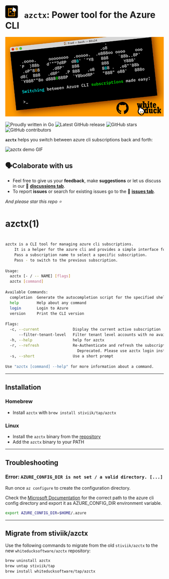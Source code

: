 # <img src='assets/img/DB-WD-Iconsazctx-1200px.png' height=40> &nbsp; `azctx`: Power tool for the Azure CLI 

![azctx promo](assets/img/DB-WD-azctx-TW-440x220px@2x.png)

![Proudly written in Go](https://img.shields.io/badge/written%20in-go-29BEB0.svg)
![Latest GitHub release](https://img.shields.io/github/v/release/StiviiK/azctx.svg)
![GitHub stars](https://img.shields.io/github/stars/stiviik/azctx.svg?label=github%20stars)
![GitHub contributors](https://img.shields.io/github/contributors/stiviik/azctx.svg?label=github%20contributors)

**`azctx`** helps you switch between azure cli subscriptions back and forth:

![azctx demo GIF](assets/img/azctx-demo.png)

## 🗣️Colaborate with us

* Feel free to give us your **feedback**, make **suggestions** or let us discuss in our 📢 [**discussions tab**](../../discussions/).
* To report **issues** or search for existing issues go to the 🔎 [**issues tab**](../../issues/).

_And please star this repo ⭐_

# azctx(1)
#
```bash
azctx is a CLI tool for managing azure cli subscriptions.
	It is a helper for the azure cli and provides a simple interface for managing subscriptions.
	Pass a subscription name to select a specific subscription.
	Pass - to switch to the previous subscription.

Usage:
  azctx [- / -- NAME] [flags]
  azctx [command]

Available Commands:
  completion  Generate the autocompletion script for the specified shell
  help        Help about any command
  login       Login to Azure
  version     Print the CLI version

Flags:
  -c, --current               Display the current active subscription
      --filter-tenant-level   Filter tenant level accounts with no available subscriptions (default true)
  -h, --help                  help for azctx
  -r, --refresh               Re-Authenticate and refresh the subscriptions.
                              	Deprecated. Please use azctx login instead.
  -s, --short                 Use a short prompt

Use "azctx [command] --help" for more information about a command.
```

-----

## Installation

### Homebrew

* Install `azctx` with `brew install stiviik/tap/azctx`

### Linux

* Install the `azctx` binary from the [repository](https://github.com/StiviiK/azctx/releases)
* Add the `azctx` binary to your PATH

-----

## Troubleshooting

### Error: `AZURE_CONFIG_DIR is not set / a valid directory. [...]`

Run once `az configure` to create the configuration directory.

Check the [Microsoft Documentation](https://docs.microsoft.com/en-us/cli/azure/azure-cli-configuration?view=azure-cli-latest#cli-configuration-file) for the correct path to the azure cli config directory and export it as AZURE_CONFIG_DIR environment variable.  

```bash
export AZURE_CONFIG_DIR=$HOME/.azure
```

-----

## Migrate from stiviik/azctx

Use the following commands to migrate from the old `stiviik/azctx` to the new `whiteducksoftware/azctx` repository:

```bash
brew uninstall azctx
brew untap stiviik/tap
brew install whiteducksoftware/tap/azctx
```

